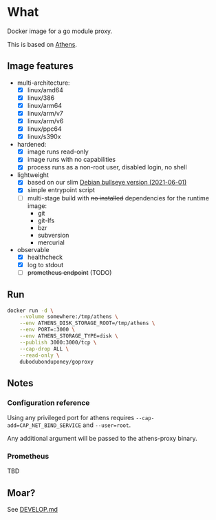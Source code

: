 # What

Docker image for a go module proxy.

This is based on [Athens](https://github.com/gomods/athens).

## Image features

 * multi-architecture:
   * [x] linux/amd64
   * [x] linux/386
   * [x] linux/arm64
   * [x] linux/arm/v7
   * [x] linux/arm/v6
   * [x] linux/ppc64
   * [x] linux/s390x
 * hardened:
   * [x] image runs read-only
   * [x] image runs with no capabilities
   * [x] process runs as a non-root user, disabled login, no shell
 * lightweight
   * [x] based on our slim [Debian bullseye version (2021-06-01)](https://github.com/dubo-dubon-duponey/docker-debian)
   * [x] simple entrypoint script
   * [ ] multi-stage build with ~~no installed~~ dependencies for the runtime image:
     * git
     * git-lfs
     * bzr
     * subversion
     * mercurial
 * observable
   * [x] healthcheck
   * [x] log to stdout
   * [ ] ~~prometheus endpoint~~ (TODO)

## Run


```bash
docker run -d \
    --volume somewhere:/tmp/athens \
    --env ATHENS_DISK_STORAGE_ROOT=/tmp/athens \
    --env PORT=:3000 \
    --env ATHENS_STORAGE_TYPE=disk \
    --publish 3000:3000/tcp \
    --cap-drop ALL \
    --read-only \
    dubodubonduponey/goproxy
```

## Notes

### Configuration reference

Using any privileged port for athens requires `--cap-add=CAP_NET_BIND_SERVICE` and `--user=root`.

Any additional argument will be passed to the athens-proxy binary.

### Prometheus

TBD

## Moar?

See [DEVELOP.md](DEVELOP.md)
